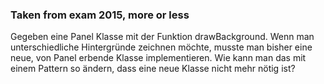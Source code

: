 ### Taken from exam 2015, more or less

Gegeben eine Panel Klasse mit der Funktion drawBackground. 
Wenn man unterschiedliche Hintergründe zeichnen möchte, musste man bisher eine neue, 
von Panel erbende Klasse implementieren. 
Wie kann man das mit einem Pattern so ändern, dass eine neue Klasse nicht mehr nötig ist?

